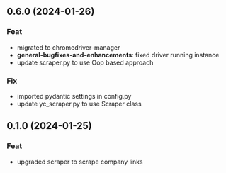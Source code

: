 ## 0.6.0 (2024-01-26)

### Feat

- migrated to chromedriver-manager
- **general-bugfixes-and-enhancements**: fixed driver running instance
- update scraper.py to use Oop based approach

### Fix

- imported pydantic settings in config.py
- update yc_scraper.py to use Scraper class

## 0.1.0 (2024-01-25)

### Feat

- upgraded scraper to scrape company links
